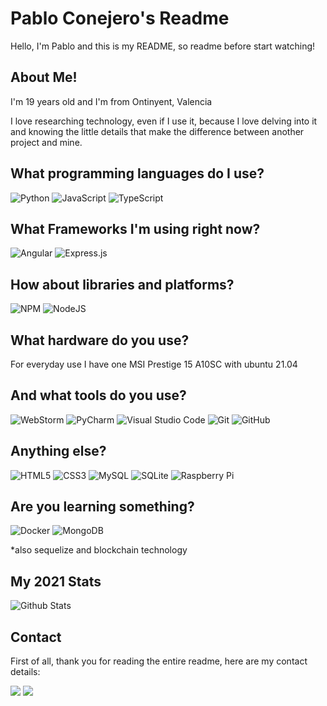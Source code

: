 # Pablo Conejero's Readme

Hello, I'm Pablo and this is my README, so readme before start watching!

## About Me!

I'm 19 years old and I'm from Ontinyent, Valencia

I love researching technology, even if I use it, because I love delving into it and knowing the little details that make the difference between another project and mine.

## What programming languages do I use?

![Python](https://img.shields.io/badge/python-3670A0?style=for-the-badge&logo=python&logoColor=ffdd54)
![JavaScript](https://img.shields.io/badge/javascript-%23323330.svg?style=for-the-badge&logo=javascript&logoColor=%23F7DF1E)
![TypeScript](https://img.shields.io/badge/typescript-%23007ACC.svg?style=for-the-badge&logo=typescript&logoColor=white)

## What Frameworks I'm using right now?

![Angular](https://img.shields.io/badge/angular-%23DD0031.svg?style=for-the-badge&logo=angular&logoColor=white)
![Express.js](https://img.shields.io/badge/express.js-%23404d59.svg?style=for-the-badge&logo=express&logoColor=%2361DAFB)

## How about libraries and platforms?

![NPM](https://img.shields.io/badge/NPM-%23000000.svg?style=for-the-badge&logo=npm&logoColor=white)
![NodeJS](https://img.shields.io/badge/node.js-6DA55F?style=for-the-badge&logo=node.js&logoColor=white)

## What hardware do you use?

For everyday use I have one MSI Prestige 15 A10SC with ubuntu 21.04

## And what tools do you use?

![WebStorm](https://img.shields.io/badge/webstorm-143?style=for-the-badge&logo=webstorm&logoColor=white&color=blue)
![PyCharm](https://img.shields.io/badge/pycharm-143?style=for-the-badge&logo=pycharm&logoColor=white&color=yellow&labelColor=yellow)
![Visual Studio Code](https://img.shields.io/badge/Visual%20Studio%20Code-0078d7.svg?style=for-the-badge&logo=visual-studio-code&logoColor=white)
![Git](https://img.shields.io/badge/git-%23F05033.svg?style=for-the-badge&logo=git&logoColor=white)
![GitHub](https://img.shields.io/badge/github-%23121011.svg?style=for-the-badge&logo=github&logoColor=white)


## Anything else?

![HTML5](https://img.shields.io/badge/html5-%23E34F26.svg?style=for-the-badge&logo=html5&logoColor=white)
![CSS3](https://img.shields.io/badge/css3-%231572B6.svg?style=for-the-badge&logo=css3&logoColor=white)
![MySQL](https://img.shields.io/badge/mysql-%2300f.svg?style=for-the-badge&logo=mysql&logoColor=white)
![SQLite](https://img.shields.io/badge/sqlite-%2307405e.svg?style=for-the-badge&logo=sqlite&logoColor=white)
![Raspberry Pi](https://img.shields.io/badge/-RaspberryPi-C51A4A?style=for-the-badge&logo=Raspberry-Pi)

## Are you learning something?

![Docker](https://img.shields.io/badge/docker-%230db7ed.svg?style=for-the-badge&logo=docker&logoColor=white)
![MongoDB](https://img.shields.io/badge/MongoDB-%234ea94b.svg?style=for-the-badge&logo=mongodb&logoColor=white)

\*also sequelize and blockchain technology

## My 2021 Stats

![Github Stats](https://github-readme-stats.vercel.app/api/?username=RTPablocs&count_private=true&&showicons=true)

## Contact

First of all, thank you for reading the entire readme, here are my contact details:

<div>
<a href="mailto:conejerosorianopablo@gmail.com"><img src="https://img.shields.io/badge/Gmail-D14836?style=for-the-badge&logo=gmail&logoColor=white" href="mailto:/conejerosorianopablo@gmail.com"></a>
<a href="https://www.linkedin.com/in/pablo-conejero-soriano/"><img src="https://img.shields.io/badge/linkedin-%230077B5.svg?style=for-the-badge&logo=linkedin&logoColor=white" ></a>
</div>
